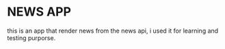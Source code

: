 # NEWS APP

this is an app that render news from the news api, i used it for learning and testing purporse.
